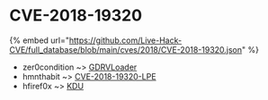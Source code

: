 # CVE-2018-19320
{% embed url="https://github.com/Live-Hack-CVE/full_database/blob/main/cves/2018/CVE-2018-19320.json" %}

* zer0condition ~> [GDRVLoader](https://www.alice-snow.ru/2018/database/cve-2018-19320/gdrvloader-zer0condition)
* hmnthabit ~> [CVE-2018-19320-LPE](https://www.alice-snow.ru/2018/database/cve-2018-19320/cve-2018-19320-lpe-hmnthabit)
* hfiref0x ~> [KDU](https://www.alice-snow.ru/2018/database/cve-2018-19320/kdu-hfiref0x)